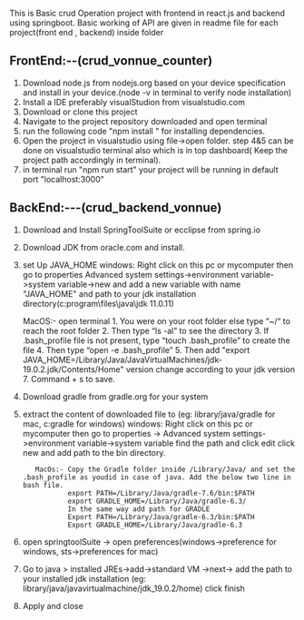This is Basic crud Operation project with frontend in react.js and backend using springboot.
Basic working of API are given in readme file for each project(front end , backend) inside folder


FrontEnd:--(crud_vonnue_counter)
------------
1) Download node.js from nodejs.org based on your device specification and install in your device.(node -v in terminal to verify node installation)
2) Install a IDE preferably visualStudion from visualstudio.com
3) Download or clone this project
4) Navigate to the project repository downloaded and open terminal
5) run the following code "npm install " for installing dependencies.
7) Open the project in visualstudio using file->open folder. step 4&5 can be done on visualstudio terminal also which is in top dashboard( Keep the project path accordingly in terminal).
8) in terminal run "npm run start" your project will be running in default port "localhost:3000"


BackEnd:---(crud_backend_vonnue)
---------
1) Download and Install SpringToolSuite or ecclipse from spring.io
2) Download JDK from oracle.com and install.
3) set Up JAVA_HOME
      windows: Right click on this pc or mycomputer then go to properties
               Advanced system settings->environment variable->system variable->new and add a new variable with name "JAVA_HOME" and path to your jdk installation directory(c:program\files\java\jdk 11.0.11)
      
      MacOS:- open terminal
              1. You were on your root folder else type “~/“ to reach the root folder
              2. Then type “ls -al” to see the directory
              3. If .bash_profile file is not present, type “touch .bash_profile” to create the file
              4. Then type “open -e .bash_profile”
              5. Then add "export JAVA_HOME=/Library/Java/JavaVirtualMachines/jdk-19.0.2.jdk/Contents/Home"  version change according to your jdk version
              7. Command + s to save.
4) Download gradle from gradle.org for your system
5) extract the content of downloaded file to (eg: library/java/gradle for mac, c:gradle for windows)
         windows: Right click on this pc or mycomputer then go to properties -> 
                  Advanced system settings->environment variable->system variable find the path and click edit click new and add path to the bin directory.

          MacOs:- Copy the Gradle folder inside /Library/Java/ and set the .bash_profile as youdid in case of java. Add the below two line in bash file.
                  export PATH=/Library/Java/gradle-7.6/bin:$PATH
                  export GRADLE_HOME=/Library/Java/gradle-6.3/
                  In the same way add path for GRADLE
                  Export PATH=/Library/Java/gradle-6.3/bin:$PATH
                  Export GRADLE_HOME=/Library/Java/gradle-6.3

6) open springtoolSuite -> open preferences(windows->preference for windows, sts->preferences for mac)
7) Go to java > installed JREs->add->standard VM ->next-> add the path to your installed jdk installation (eg: library/java/javavirtualmachine/jdk_19.0.2/home)  click finish
8) Apply and close

                                        
            
          
              
